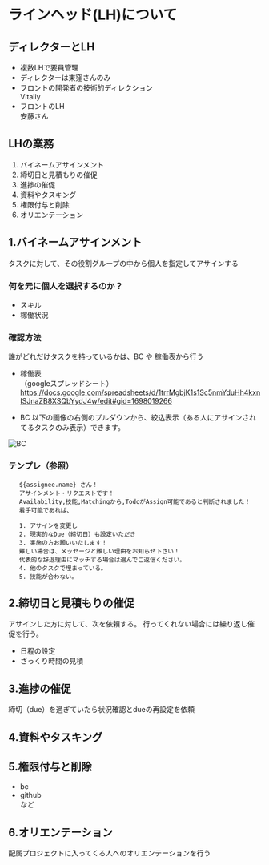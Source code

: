 # ラインヘッド(LH)について

## ディレクターとLH
- 複数LHで要員管理
- ディレクターは東窪さんのみ
- フロントの開発者の技術的ディレクション  
    Vitaliy
- フロントのLH  
    安藤さん

## LHの業務
1. バイネームアサインメント
2. 締切日と見積もりの催促
3. 進捗の催促
4. 資料やタスキング
5. 権限付与と削除
6. オリエンテーション

## 1.バイネームアサインメント
タスクに対して、その役割グループの中から個人を指定してアサインする

### 何を元に個人を選択するのか？
- スキル
- 稼働状況  

### 確認方法
誰がどれだけタスクを持っているかは、BC や 稼働表から行う

- 稼働表  
（googleスプレッドシート）  
    https://docs.google.com/spreadsheets/d/1trrMgbjK1s1Sc5nmYduHh4kxnISJnaZB8XSQbYydJ4w/edit#gid=1698019266

- BC
以下の画像の右側のプルダウンから、絞込表示（ある人にアサインされてるタスクのみ表示）できます。

![BC](http://cl.ly/2R0v400b2B24/src)

### テンプレ（参照）
~~~
   ${assignee.name} さん！
   アサインメント・リクエストです！
   Availability,技能,Matchingから,TodoがAssign可能であると判断されました！
   着手可能であれば、

   1. アサインを変更し
   2. 現実的なDue（締切日）も設定いただき
   3. 実施の方お願いいたします！
   難しい場合は、メッセージと難しい理由をお知らせ下さい！
   代表的な辞退理由にマッチする場合は選んでご返信ください。
   4. 他のタスクで埋まっている。
   5. 技能が合わない。
~~~

## 2.締切日と見積もりの催促
アサインした方に対して、次を依頼する。
行ってくれない場合には繰り返し催促を行う。
- 日程の設定
- ざっくり時間の見積

## 3.進捗の催促
締切（due）を過ぎていたら状況確認とdueの再設定を依頼

## 4.資料やタスキング

## 5.権限付与と削除
- bc
- github  
など

## 6.オリエンテーション
配属プロジェクトに入ってくる人へのオリエンテーションを行う



